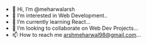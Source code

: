 - 👋 Hi, I’m @meharwalarsh
- 👀 I’m interested in Web Development..
- 🌱 I’m currently learning React...
- 💞️ I’m looking to collaborate on Web Dev Projects...
- 📫 How to reach me arshmeharwal98@gmail.com...

<!---
meharwalarsh/meharwalarsh is a ✨ special ✨ repository because its `README.md` (this file) appears on your GitHub profile.
You can click the Preview link to take a look at your changes.
--->
